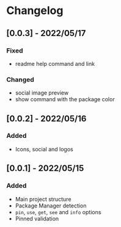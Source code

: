 # Changelog

<!-- http://keepachangelog.com/en/1.0.0/
Added       for new features.
Changed     for changes in existing functionality.
Deprecated  for once-stable features removed in upcoming releases.
Removed     for deprecated features removed in this release.
Fixed       for any bug fixes.
Security    to invite users to upgrade in case of vulnerabilities.
-->

## [0.0.3] - 2022/05/17

### Fixed

- readme help command and link

### Changed

- social image preview
- show command with the package color

## [0.0.2] - 2022/05/16

### Added

- Icons, social and logos

## [0.0.1] - 2022/05/15

### Added

- Main project structure
- Package Manager detection
- `pin`, `use`, `get`, `see` and `info` options
- Pinned validation
